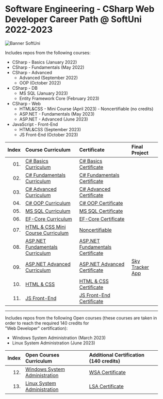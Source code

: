 # Software Engineering - CSharp Web Developer Career Path @ SoftUni 2022-2023

<p align="centre">
  <img src="https://cdn.discordapp.com/attachments/979101848361377914/1022244283606110228/Softuni_logo_trasparent.png" alt="Banner SoftUni"/>
</p>

Includes repos from the following courses:

* CSharp - Basics (January 2022)
* CSharp - Fundamentals (May 2022)
* CSharp - Advanced
    * Advanced (September 2022)
    * OOP (October 2022)
* CSharp - DB
    * MS SQL (January 2023)
    * Entity Framework Core (February 2023)
* CSharp - Web
    * HTML&CSS - Mini Course (April 2023) - Noncertifiable (no credits)
    * ASP.NET - Fundamentals (May 2023)
    * ASP.NET - Advanced (June 2023)
* JavaScript - Front-End
    * HTML&CSS (September 2023)
    * JS Front-End (October 2023)

| Index | Course Curriculum                                                                                        | Certificate                                                                                 | Final Project                                                   
|------:|:---------------------------------------------------------------------------------------------------------|:--------------------------------------------------------------------------------------------|:----------------------------------------------------------------
|   01. | [C# Basics Curriculum](https://softuni.bg/courses/programming-basics)                                    | [C# Basics Certificate](https://softuni.bg/certificates/details/124163/4f111e75)            |
|   02. | [C# Fundamentals Curriculum](https://softuni.bg/courses/programming-fundamentals-csharp-java-js-python)  | [C# Fundamentals Certificate](https://softuni.bg/certificates/details/139285/2a887f18)      |
|   03. | [C# Advanced Curriculum](https://softuni.bg/modules/58/csharp-advanced/1357)                             | [C# Advanced Certificate](https://softuni.bg/certificates/details/143932/ea987587)          |
|   04. | [C# OOP Curriculum](https://softuni.bg/trainings/3843/csharp-oop-october-2022)                           | [C# OOP Certificate](https://softuni.bg/certificates/details/150719/53829fbc)               |
|   05. | [MS SQL Curriculum](https://softuni.bg/trainings/3965/ms-sql-january-2023)                               | [MS SQL Certificate](https://softuni.bg/certificates/details/157832/0c96a1b9)               |
|   06. | [EF-Core Curriculum](https://softuni.bg/trainings/3966/entity-framework-core-february-2023)			           | [EF-Core Certificate](https://softuni.bg/certificates/details/164861/ef7326ac)              |
|   07. | [HTML & CSS Mini Course Curriculum](https://softuni.bg/trainings/2286/html-css-mini-course)			           | [Noncertifiable]()                                                                          |
|   08. | [ASP.NET Fundamentals Curriculum](https://softuni.bg/trainings/3966/entity-framework-core-february-2023) | [ASP.NET Fundamentals Certificate](https://softuni.bg/certificates/details/175351/3dbfbae1) |
|   09. | [ASP.NET Advanced Curriculum](https://softuni.bg/trainings/3966/entity-framework-core-february-2023)	    | [ASP.NET Advanced Certificate](https://softuni.bg/certificates/details/182177/0f14abe7)     | [Sky Tracker App](https://github.com/KaiserDMC/Sky-Tracker-App) 
|   10. | [HTML & CSS](https://softuni.bg/trainings/4239/html-and-css-september-2023)	                             | [HTML & CSS Certificate](https://softuni.bg/certificates/details/190832/9b2b2d39)           |
|   11. | [JS Front-End](https://softuni.bg/trainings/4240/js-front-end-october-2023)	                             | [JS Front-End Certificate]()           |
---

Includes repos from the following Open courses (these courses are taken in order to reach the required 140 credits for  
  "Web Developer" certification):

* Windows System Administration (March 2023)
* Linux System Administration (June 2023)

| Index | Open Courses Curriculum																				                                                                 | Additional Certification (140 credits)                                     
|------:|:------------------------------------------------------------------------------------------------------------|:---------------------------------------------------------------------------
|   12. | [Windows System Administration](https://softuni.bg/trainings/4082/windows-system-administration-march-2023) | [WSA Certificate](https://softuni.bg/certificates/details/171863/406d88db) 
|   13. | [Linux System Administration](https://softuni.bg/trainings/4083/linux-system-administration-june-2023)      | [LSA Certificate](https://softuni.bg/certificates/details/178921/491ce0aa) 
